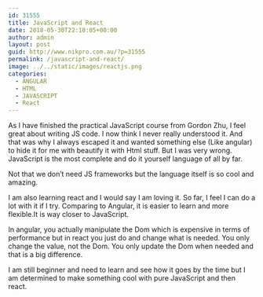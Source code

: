 ```yaml
---
id: 31555
title: JavaScript and React
date: 2018-05-30T22:10:05+00:00
author: admin
layout: post
guid: http://www.nikpro.com.au/?p=31555
permalink: /javascript-and-react/
image: ../../static/images/reactjs.png
categories:
  - ANGULAR
  - HTML
  - JAVASCRIPT
  - React
---
```


As I have finished the practical JavaScript course from Gordon Zhu, I feel great about writing JS code. I now think I never really understood it. And that was why I always escaped it and wanted something else (Like angular) to hide it for me with beautify it with Html stuff. But I was very wrong. JavaScript is the most complete and do it yourself language of all by far.

Not that we don&#8217;t need JS frameworks but the language itself is so cool and amazing.

I am also learning react and I would say I am loving it. So far, I feel I can do a lot with it if I try. Comparing to Angular, it is easier to learn and more flexible.It is way closer to JavaScript.

In angular, you actually manipulate the Dom which is expensive in terms of performance but in react you just do and change what is needed. You only change the value, not the Dom. You only update the Dom when needed and that is a big difference.

I am still beginner and need to learn and see how it goes by the time but I am determined to make something cool with pure JavaScript and then react.
